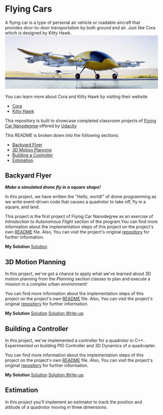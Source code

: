 # Flying Cars #

A flying car is a type of personal air vehicle or roadable aircraft that provides door-to-door transportation by both ground and air.  Just like Cora which is designed by Kitty Hawk.
![cora](img/Kitty-Hawk-Cora-Air-Taxi.jpg  "cora")

You can learn more about Cora and Kitty Hawk by visiting their website

- [Cora](https://cora.aero/)
- [Kitty Hawk](https://kittyhawk.aero/)

This repository is built to showcase completed classroom projects of [Flying Car Nanodegree](https://www.udacity.com/course/flying-car-nanodegree--nd787) offered by [Udacity](https://www.udacity.com/)

This README is broken down into the following sections:
 
 - [Backyard Flyer](#backyard-flyer)
 - [3D Motion Planning](#3d-motion-planning)
 - [Building a Controller](#building-a-controller)
 - [Estimation](#estimation)

## Backyard Flyer ##
***Make a simulated drone fly in a square shape!***

In this project, we have written the "Hello, world!" of drone programming as we write event-driven code that causes a  quadrotor to take off, fly in a square, and land.

This project is the first project of Flying Car Nanodegree as an exercise of *Introduction to Autonomous Flight* section of the program.You can find more information about the implementation steps of this project on the project's own [README](/Backyard-Flyer/README.md) file. Also, You can visit the project's original [repository](https://github.com/udacity/FCND-Backyard-Flyer) for further information.

**My Solution**
[Solution](Backyard-Flyer/backyard_flyer_solution.py)



## 3D Motion Planning ##
In this project, we've got a chance to apply what we've learned about 3D motion planning from the *Planning* section classes to plan and execute a mission in a complex urban environment!

You can find more information about the implementation steps of this project on the project's own [README](Motion-Planning/README.md) file. Also, You can visit the project's original [repository](https://github.com/udacity/FCND-Motion-Planning) for further information.

**My Solution**
[Solution](/Motion-Planning/planning_utils_solution.py)
[Solution Write-up](/Motion-Planning/FCND-Motion_Planning.pdf)

## Building a Controller ##

In this project, we've implemented a controller for a quadrotor in C++. Experimented on building PID Controller and 3D Dynamics of a quadcopter.

You can find more information about the implementation steps of this project on the project's own [README](/Controls/README.md) file. Also, You can visit the project's original [repository](https://github.com/udacity/FCND-Controls) for further information.

**My Solution**
[Solution](/Controls/src/QuadControl.cpp)
[Solution Write-up](//Controls/report2.pdf)
## Estimation ##

In this project you'll implement an estimator to track the position and attitude of a quadrotor moving in three dimensions.
